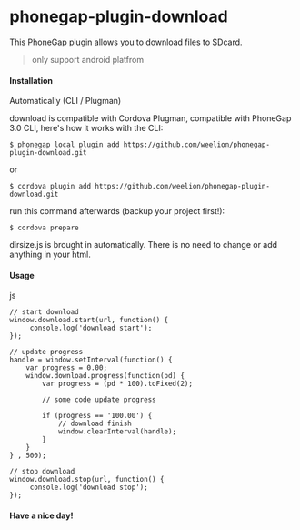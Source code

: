 phonegap-plugin-download
=======================

This PhoneGap plugin allows you to download files to SDcard.

 > only support android platfrom


#### Installation

Automatically (CLI / Plugman)

download is compatible with Cordova Plugman, compatible with PhoneGap 3.0 CLI, here's how it works with the CLI:

    $ phonegap local plugin add https://github.com/weelion/phonegap-plugin-download.git
or

    $ cordova plugin add https://github.com/weelion/phonegap-plugin-download.git


run this command afterwards (backup your project first!):

    $ cordova prepare

dirsize.js is brought in automatically. There is no need to change or add anything in your html.


#### Usage

js

    // start download
    window.download.start(url, function() {
         console.log('download start');
    });

    // update progress
    handle = window.setInterval(function() {
        var progress = 0.00;
        window.download.progress(function(pd) {
            var progress = (pd * 100).toFixed(2);

            // some code update progress

            if (progress == '100.00') {
                // download finish
                window.clearInterval(handle);
            }
        }        
    } , 500);

    // stop download
    window.download.stop(url, function() {
         console.log('download stop');
    });

#### Have a nice day!

